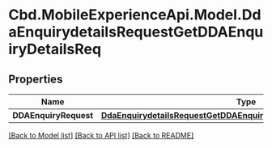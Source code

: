 # Cbd.MobileExperienceApi.Model.DdaEnquirydetailsRequestGetDDAEnquiryDetailsReq

## Properties

Name | Type | Description | Notes
------------ | ------------- | ------------- | -------------
**DDAEnquiryRequest** | [**DdaEnquirydetailsRequestGetDDAEnquiryDetailsReqDDAEnquiryRequest**](DdaEnquirydetailsRequestGetDDAEnquiryDetailsReqDDAEnquiryRequest.md) |  | 

[[Back to Model list]](../README.md#documentation-for-models) [[Back to API list]](../README.md#documentation-for-api-endpoints) [[Back to README]](../README.md)

